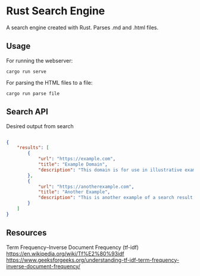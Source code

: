 # Rust Search Engine
A search engine created with Rust. Parses .md and .html files. 


## Usage

For running the webserver: <br>
```terminal
cargo run serve
```

For parsing the HTML files to a file: <br>
```terminal
cargo run parse file
```

## Search API

Desired output from search 

```json

{
    "results": [
        {
            "url": "https://example.com",
            "title": "Example Domain",
            "description": "This domain is for use in illustrative examples in documents."
        },
        {
            "url": "https://anotherexample.com",
            "title": "Another Example",
            "description": "This is another example of a search result description."
        }
    ]
}


```

## Resources

Term Frequency–Inverse Document Frequency (tf-idf) <br>
https://en.wikipedia.org/wiki/Tf%E2%80%93idf <br>
https://www.geeksforgeeks.org/understanding-tf-idf-term-frequency-inverse-document-frequency/ <br>